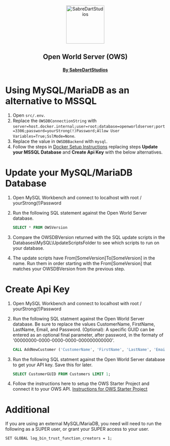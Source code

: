 <p align="center">
    <br>
    <img src="img/Logo512pxWhite.png" alt="SabreDartStudios" width="120">
    <h2 align="center">Open World Server (OWS)</h2>
    <h4 align="center"><a href="http://www.sabredartstudios.com/">By SabreDartStudios</a></h4>
</p>

# Using MySQL/MariaDB as an alternative to MSSQL

1. Open `src/.env`.
2. Replace the `OWSDBConnectionString` with `server=host.docker.internal;user=root;database=openworldserver;port=3306;password=yourStrong(!)Password;Allow User Variables=True;SslMode=None`.
3. Replace the value in `OWSDBBackend` with `mysql`.
4. Follow the steps in [Docker Setup Instructions](DOCKER.md) replacing steps **Update your MSSQL Database** and **Create Api Key** with the below alternatives.

# Update your MySQL/MariaDB Database
1. Open MySQL Workbench and connect to localhost with root / yourStrong(!)Password
2. Run the following SQL statement against the Open World Server database.

    ```sql
    SELECT * FROM OWSVersion
    ```
3. Compare the OWSDBVersion returned with the SQL update scripts in the Databases\MySQL\UpdateScriptsFolder to see which scripts to run on your database.
4. The update scripts have From[SomeVersion]To[SomeVersion] in the name.  Run them in order starting with the From[SomeVersion] that matches your OWSDBVersion from the previous step.

# Create Api Key
1. Open MySQL Workbench and connect to localhost with root / yourStrong(!)Password
2. Run the following SQL statment against the Open World Server database.  Be sure to replace the values CustomerName, FirstName, LastName, Email, and Password.
   (Optional): A specific GUID can be entered as an optional final parameter, after password, in the formaty of '00000000-0000-0000-0000-000000000000'.

    ```sql
    CALL AddNewCustomer ('CustomerName', 'FirstName', 'LastName', 'Email', 'Password');
    ```
3. Run the following SQL statment against the Open World Server database to get your API key.  Save this for later.

    ```sql
    SELECT CustomerGUID FROM Customers LIMIT 1;
    ```
4. Follow the instructions here to setup the OWS Starter Project and connect it to your OWS API.  [Instructions for OWS Starter Project](http://rpgwebapi.sabredartstudios.com/Docs/Install)

# Additional

If you are using an external MySQL/MariaDB, you need will need to run the following as a SUPER user, or grant your SUPER access to your user.

```
SET GLOBAL log_bin_trust_function_creators = 1;
```
